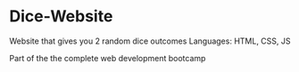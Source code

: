 # Dice-Website
Website that gives you 2 random dice outcomes
Languages: HTML, CSS, JS

Part of the the complete web development bootcamp
